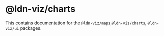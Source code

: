 # @ldn-viz/charts

This contains documentation for the `@ldn-viz/maps`,`@ldn-viz/charts`, `@ldn-viz/ui` packages.

